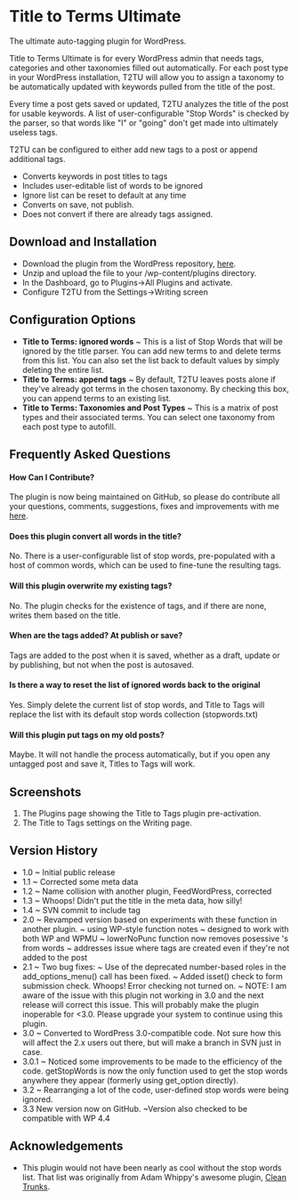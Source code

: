 # Title to Terms Ultimate
The ultimate auto-tagging plugin for WordPress.

Title to Terms Ultimate is for every WordPress admin that needs tags, categories and other taxonomies filled out automatically. For each post type in your WordPress installation, T2TU will allow you to assign a taxonomy to be automatically updated with keywords pulled from the title of the post.

Every time a post gets saved or updated, T2TU analyzes the title of the post for usable keywords. A list of user-configurable "Stop Words" is checked by the parser, so that words like "I" or "going" don't get made into ultimately useless tags.

T2TU can be configured to either add new tags to a post or append additional tags.

*   Converts keywords in post titles to tags
*   Includes user-editable list of words to be ignored
*   Ignore list can be reset to default at any time
*   Converts on save, not publish.
*   Does not convert if there are already tags assigned.

## Download and Installation
* Download the plugin from the WordPress repository, [here](https://wordpress.org/plugins/title-to-tags/ "Titles to Tags").
* Unzip and upload the file to your /wp-content/plugins directory.
* In the Dashboard, go to Plugins->All Plugins and activate.
* Configure T2TU from the Settings->Writing screen

## Configuration Options
* __Title to Terms: ignored words__ ~ This is a list of Stop Words that will be ignored by the title parser. You can add new terms to and delete terms from this list. You can also set the list back to default values by simply deleting the entire list.
* __Title to Terms: append tags__ ~ By default, T2TU leaves posts alone if they've already got terms in the chosen taxonomy. By checking this box, you can append terms to an existing list.
* __Title to Terms: Taxonomies and Post Types__ ~ This is a matrix of post types and their associated terms. You can select one taxonomy from each post type to autofill.

## Frequently Asked Questions

#### How Can I Contribute?
The plugin is now being maintained on GitHub, so please do contribute all your questions, comments, suggestions, fixes and improvements with me [here](https://github.com/holisticnetworking/title-to-tags).

#### Does this plugin convert all words in the title?

No.  There is a user-configurable list of stop words, pre-populated with a host of common words, which can be used to fine-tune the resulting tags.

#### Will this plugin overwrite my existing tags?

No.  The plugin checks for the existence of tags, and if there are none, writes them based on the title.

#### When are the tags added?  At publish or save?

Tags are added to the post when it is saved, whether as a draft, update or by publishing, but not when the post is autosaved.

#### Is there a way to reset the list of ignored words back to the original

Yes. Simply delete the current list of stop words, and Title to Tags will replace the list with its default stop words collection (stopwords.txt)

#### Will this plugin put tags on my old posts?

Maybe. It will not handle the process automatically, but if you open any untagged post and save it, Titles to Tags will work.

## Screenshots

1. The Plugins page showing the Title to Tags plugin pre-activation.
2. The Title to Tags settings on the Writing page.

## Version History

* 1.0 ~ Initial public release
* 1.1 ~ Corrected some meta data
* 1.2 ~ Name collision with another plugin, FeedWordPress, corrected
* 1.3 ~ Whoops!  Didn't put the title in the meta data, how silly!
* 1.4 ~ SVN commit to include tag
* 2.0 ~ Revamped version based on experiments with these function in another plugin.
		~ using WP-style function notes
		~ designed to work with both WP and WPMU
		~ lowerNoPunc function now removes posessive 's from words
		~ addresses issue where tags are created even if they're not added to the post
* 2.1 ~ Two bug fixes:
		~ Use of the deprecated number-based roles in the add_options_menu() call has been fixed.
		~ Added isset() check to form submission check. Whoops! Error checking not turned on.
		~ NOTE: I am aware of the issue with this plugin not working in 3.0 and the next release will correct this issue. This will probably make the plugin inoperable for <3.0. Please upgrade your system to continue using this plugin.
* 3.0 ~ Converted to WordPress 3.0-compatible code. Not sure how this will affect the 2.x users out there, but will make a branch in SVN just in case.
* 3.0.1 ~ Noticed some improvements to be made to the efficiency of the code. getStopWords is now the only function used to get the stop words anywhere they appear (formerly using get_option directly).
* 3.2 ~ Rearranging a lot of the code, user-defined stop words were being ignored.
* 3.3 New version now on GitHub.
	  ~Version also checked to be compatible with WP 4.4

## Acknowledgements

* This plugin would not have been nearly as cool without the stop words list.  That list was originally from Adam Whippy's awesome plugin, [Clean Trunks](http://www.york-newyork.com/seo-plugin-wordpress-urls/ "Automated SEO Friendly URL plugin for Wordpress").
